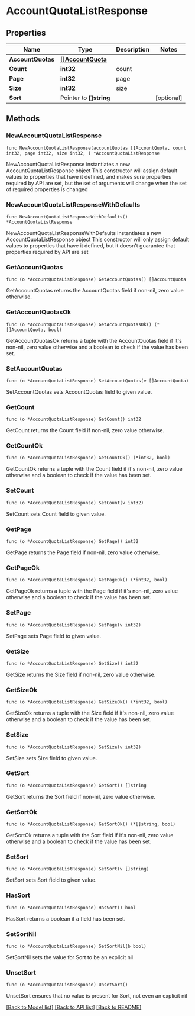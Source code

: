 # AccountQuotaListResponse

## Properties

Name | Type | Description | Notes
------------ | ------------- | ------------- | -------------
**AccountQuotas** | [**[]AccountQuota**](AccountQuota.md) |  | 
**Count** | **int32** | count | 
**Page** | **int32** | page | 
**Size** | **int32** | size | 
**Sort** | Pointer to **[]string** |  | [optional] 

## Methods

### NewAccountQuotaListResponse

`func NewAccountQuotaListResponse(accountQuotas []AccountQuota, count int32, page int32, size int32, ) *AccountQuotaListResponse`

NewAccountQuotaListResponse instantiates a new AccountQuotaListResponse object
This constructor will assign default values to properties that have it defined,
and makes sure properties required by API are set, but the set of arguments
will change when the set of required properties is changed

### NewAccountQuotaListResponseWithDefaults

`func NewAccountQuotaListResponseWithDefaults() *AccountQuotaListResponse`

NewAccountQuotaListResponseWithDefaults instantiates a new AccountQuotaListResponse object
This constructor will only assign default values to properties that have it defined,
but it doesn't guarantee that properties required by API are set

### GetAccountQuotas

`func (o *AccountQuotaListResponse) GetAccountQuotas() []AccountQuota`

GetAccountQuotas returns the AccountQuotas field if non-nil, zero value otherwise.

### GetAccountQuotasOk

`func (o *AccountQuotaListResponse) GetAccountQuotasOk() (*[]AccountQuota, bool)`

GetAccountQuotasOk returns a tuple with the AccountQuotas field if it's non-nil, zero value otherwise
and a boolean to check if the value has been set.

### SetAccountQuotas

`func (o *AccountQuotaListResponse) SetAccountQuotas(v []AccountQuota)`

SetAccountQuotas sets AccountQuotas field to given value.


### GetCount

`func (o *AccountQuotaListResponse) GetCount() int32`

GetCount returns the Count field if non-nil, zero value otherwise.

### GetCountOk

`func (o *AccountQuotaListResponse) GetCountOk() (*int32, bool)`

GetCountOk returns a tuple with the Count field if it's non-nil, zero value otherwise
and a boolean to check if the value has been set.

### SetCount

`func (o *AccountQuotaListResponse) SetCount(v int32)`

SetCount sets Count field to given value.


### GetPage

`func (o *AccountQuotaListResponse) GetPage() int32`

GetPage returns the Page field if non-nil, zero value otherwise.

### GetPageOk

`func (o *AccountQuotaListResponse) GetPageOk() (*int32, bool)`

GetPageOk returns a tuple with the Page field if it's non-nil, zero value otherwise
and a boolean to check if the value has been set.

### SetPage

`func (o *AccountQuotaListResponse) SetPage(v int32)`

SetPage sets Page field to given value.


### GetSize

`func (o *AccountQuotaListResponse) GetSize() int32`

GetSize returns the Size field if non-nil, zero value otherwise.

### GetSizeOk

`func (o *AccountQuotaListResponse) GetSizeOk() (*int32, bool)`

GetSizeOk returns a tuple with the Size field if it's non-nil, zero value otherwise
and a boolean to check if the value has been set.

### SetSize

`func (o *AccountQuotaListResponse) SetSize(v int32)`

SetSize sets Size field to given value.


### GetSort

`func (o *AccountQuotaListResponse) GetSort() []string`

GetSort returns the Sort field if non-nil, zero value otherwise.

### GetSortOk

`func (o *AccountQuotaListResponse) GetSortOk() (*[]string, bool)`

GetSortOk returns a tuple with the Sort field if it's non-nil, zero value otherwise
and a boolean to check if the value has been set.

### SetSort

`func (o *AccountQuotaListResponse) SetSort(v []string)`

SetSort sets Sort field to given value.

### HasSort

`func (o *AccountQuotaListResponse) HasSort() bool`

HasSort returns a boolean if a field has been set.

### SetSortNil

`func (o *AccountQuotaListResponse) SetSortNil(b bool)`

 SetSortNil sets the value for Sort to be an explicit nil

### UnsetSort
`func (o *AccountQuotaListResponse) UnsetSort()`

UnsetSort ensures that no value is present for Sort, not even an explicit nil

[[Back to Model list]](../README.md#documentation-for-models) [[Back to API list]](../README.md#documentation-for-api-endpoints) [[Back to README]](../README.md)


